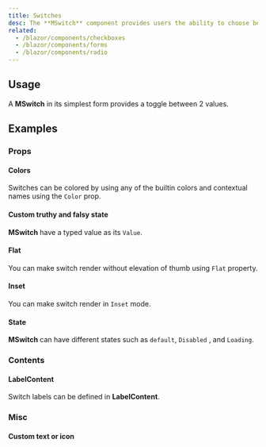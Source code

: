 ```yaml
---
title: Switches
desc: The **MSwitch** component provides users the ability to choose between two distinct values. These are very similar to a toggle, or on/off switch, though aesthetically different than a checkbox.
related:
  - /blazor/components/checkboxes
  - /blazor/components/forms
  - /blazor/components/radio
---
```


## Usage

A **MSwitch** in its simplest form provides a toggle between 2 values.

<switches-usage></switches-usage>

## Examples

### Props

#### Colors

Switches can be colored by using any of the builtin colors and contextual names using the `Color` prop.

<masa-example file="Examples.components.switches.Color"></masa-example>

#### Custom truthy and falsy state

**MSwitch** have a typed value as its `Value`.

<masa-example file="Examples.components.switches.CustomState"></masa-example>

#### Flat

You can make switch render without elevation of thumb using `Flat` property.

<masa-example file="Examples.components.switches.Flat"></masa-example>

#### Inset

You can make switch render in `Inset` mode.

<masa-example file="Examples.components.switches.Inset"></masa-example>

#### State

**MSwitch** can have different states such as `default`, `Disabled` , and `Loading`.

<masa-example file="Examples.components.switches.State"></masa-example>

### Contents

#### LabelContent

Switch labels can be defined in **LabelContent**.

<masa-example file="Examples.components.switches.Label"></masa-example>

### Misc

#### Custom text or icon

<masa-example file="Examples.components.switches.CustomText"></masa-example>
